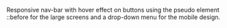 Responsive nav-bar with hover effect on buttons using the pseudo element ::before for the large screens and a drop-down menu for the mobile design.
